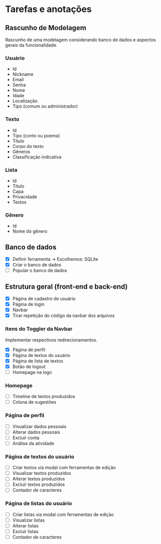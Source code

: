 # Tarefas e anotações

## Rascunho de Modelagem

Rascunho de uma modelagem considerando banco de dados e aspectos gerais da funcionalidade.

### Usuário
- Id
- Nickname
- Email
- Senha
- Nome
- Idade
- Localização
- Tipo (comum ou administrador)

### Texto
- Id
- Tipo (conto ou poema)
- Título
- Corpo do texto
- Gêneros
- Classificação indicativa

### Lista
- Id
- Título
- Capa
- Privacidade
- Textos

### Gênero
- Id
- Nome do gênero

## Banco de dados
- [X] Definir ferramenta -> Escolhemos: SQLite
- [X] Criar o banco de dados
- [ ] Popular o banco de dados
      
## Estrutura geral (front-end e back-end)
- [X] Página de cadastro de usuário
- [X] Página de login
- [X] Navbar
- [X] Tirar repetição do código da navbar dos arquivos

### Itens do Toggler da Navbar

Implementar respectivos redirecionamentos.

- [X] Página de perfil
- [X] Página de textos do usuário
- [X] Página de lista de textos
- [X] Botão de logout
- [ ] Homepage na logo

### Homepage
- [ ] Timeline de textos produzidos
- [ ] Coluna de sugestões

### Página de perfil
- [ ] Visualizar dados pessoais
- [ ] Alterar dados pessoais
- [ ] Excluir conta
- [ ] Análise da atividade

### Página de textos do usuário
- [ ] Criar textos via modal com ferramentas de edição
- [ ] Visualizar textos produzidos
- [ ] Alterar textos produzidos
- [ ] Excluir textos produzidos
- [ ] Contador de caracteres

### Página de listas do usuário
- [ ] Criar listas via modal com ferramentas de edição
- [ ] Visualizar listas
- [ ] Alterar listas
- [ ] Excluir listas
- [ ] Contador de caracteres
